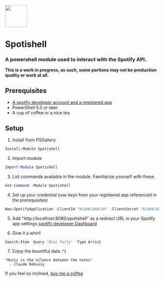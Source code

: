 <img src="https://i.imgur.com/plzJqJ0.png" height="72px">

# Spotishell

### A powershell module used to interact with the Spotify API.

**This is a work in progress, as such, some portions may not be production quality or work at all.**
## Prerequisites
* [A spotify developer account and a registered app](https://developer.spotify.com/documentation/web-api/quick-start/)
* PowerShell 5.0 or later
* A cup of coffee or a nice tea

## Setup
1. Install from PSGallery
```powershell
Install-Module Spotishell
```

2. Import module
```powershell
Import-Module Spotishell
```
3. List commands available in the module.  Familiarize yourself with these.
```powershell
Get-Command -Module Spotishell
```
4. Set up your credential (use keys from your registered app referenced in the prerequisites)
```powershell
New-SpotifyApplication -ClientId "blahblahblah" -ClientSecret "blahblahblahblah"
```
5. Add "http://localhost:8080/spotishell" as a redirect URL in your Spotify app settings
[spotify developer Dashboard](https://developer.spotify.com/dashboard)

6. Give it a whirl!
```powershell
Search-Item -Query 'Bloc Party' -Type Artist
```
7. Enjoy the bountiful data :^)

```
"Music is the silence between the notes"
  - Claude Debussy
```

If you feel so inclined, [buy me a coffee](https://www.buymeacoffee.com/wardbox)
